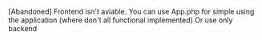 [Abandoned] Frontend isn't aviable. You can use App.php for simple using the application (where don't all functional implemented)
Or use only backend 